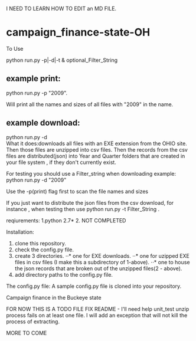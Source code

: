 I NEED TO LEARN HOW TO EDIT an MD FILE.


campaign_finance-state-OH
=========================

To Use 

python run.py -p<print list>|-d<download>|-t<transform> & optional_Filter_String

example print:<br>
---------------
python run.py -p "2009".

Will print all the names and sizes of all files with "2009" in the name.


example download:<br>
----------------
python run.py -d  <br>
What it does:downloads all files with an EXE extension from the OHIO site. Then those files are unzipped into csv files. Then the records from the csv files are distributed(json) into Year and Quarter folders that are created in your file system , if they don't currently exist.<br>

For testing you should use a Filter_string when downloading
example: python run.py -d "2009"

Use the -p(print) flag first to scan the file names and sizes

If you just want to distribute the json files from the csv download, for instance , when testing then use
python run.py -t Filter_String 
.<br>

reqiurements:
1.python 2.7*
2. NOT COMPLETED

Installation:
1. clone this repository.
2. check the config.py file.
3. create 3 directories.
⋅⋅* one for EXE downloads.
⋅⋅* one for uzipped EXE files in csv files (I make this a subdirectory of 1-above).
⋅⋅* one to house the json records that are broken out of the unzipped files(2 - above).
4. add directory paths to the config.py file.



The config.py file:
  A sample config.py file is cloned into your repository. 



Campaign finance in the Buckeye state

FOR NOW THIS IS A TODO FILE 
FIX README - I'll need help
unit_test
unzip process fails on at least one file. I will add an exception that will not kill the process of extracting.


MORE TO COME



